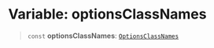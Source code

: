 # Variable: optionsClassNames

> `const` **optionsClassNames**: [`OptionsClassNames`](../type-aliases/OptionsClassNames.md)
